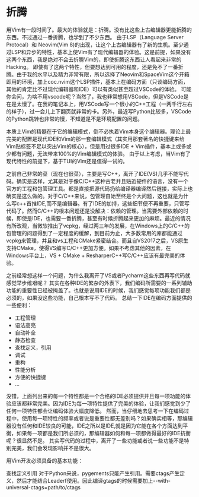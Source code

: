 # 折腾

用Vim有一段时间了。最大的体验就是：折腾。没有比这些上古编辑器更能折腾的东西。不过通过一番折腾，也学到了不少东西。
由于LSP（Language Server Protocal）和 Neovim(Vim 8)的出现，让这个上古编辑器有了新的生机。至少通过LSP和异步的特性，基本上使Vim有了现代编辑器的体验。这是前提，如果没有这两个东西，我是绝对不会去折腾Vim的，即使折腾这东西让人看起来非常的Hacking。
即使有了这两个特性，但要想达到可用的程度，还是免不了一番折腾。由于我的水平以及精力非常有限，所以选择了Neovim和SpaceVim这个开箱即用的环境，加上coc.nvim这个LSP插件，基本上在编码方面（只谈编码方面，其他的肯定比不过现代编辑器和IDE）可以有类似甚至超过VSCode的体验。
可能你会问，为啥不用vscode呢？当然了，我也非常想用VSCode，但是VSCode是在是太慢了。在我的笔记本上，用VSCode写一个很小的C++工程（一两千行左右的样子），过一会儿上下翻页就非常的卡。另外，最近写Python比较多，VSCode的Python跳转也非常的慢，不知道是不是环境配置的问题。

本质上Vim的精髓在于它的编辑模式，倒不必执着Vim本身这个编辑器。理论上最完美的配置是现代IDE和Vim的那一套编辑模式（其实用那套著名的快捷键来给Vim贴标签不足以突出Vim的核心），但是用过很多IDE + Vim插件，基本上或多或少都有问题，无法带来100%的Vim编辑模式的体验。
由于以上考虑，当Vim有了现代特性的前提下，基于TUI的Vim还是值得一试的。

之前自己非常的菜（现在也很菜），主要是写C++，离开了IDE(VS)几乎不能写代码。确实是这样，尤其是对于像C/C++这种古老并且贴近硬件的语言，没有一个官方的工程和包管理工具。都是直接把源代码扔给编译器编译然后链接，实际上也确实是这么做的。对于C/C++来说，包管理自始至终是个大问题，这也就是为什么写c++首推IDE,而不是编辑器。有了IDE的加持，这些细节便不再重要，只管写代码了。然而C/C++的根本问题还是没解决：依赖的管理。当需要外部依赖的时候，即使是IDE，也需要一番折腾，甚至有时候折腾起来更加的麻烦。最近的情况有所改观，当微软推出了vcpkg，经过两三年的发展，在Windows上的C/C++的包管理的问题得到了一定程度的缓解，到目前为止，大多数常用的库都能通过vcpkg来管理，并且和vs工程和CMake紧密结合。而且自VS2017之后，VS原生支持CMake，使得VS编写C/C++更加方便。如果不考虑其他的因素，在Windows平台上，VS + CMake + ResharperC++写C/C++应该有最完美的体验。

之前经常想这样一个问题，为什么我离开了VS或者Pycharm这些东西再写代码就感觉举步维艰呢？ 其实在各种IDE的繁杂的外表下，我们编码所需要的一系列辅助功能的重要性已经被掩盖了。也就是说用IDE的时候，我们感觉每项功能我们都是必须的，如果没这些功能，自己根本写不了代码。
总结一下IDE在编码方面提供的一些便利：

- 工程管理
- 语法高亮
- 自动补全
- 静态检查
- 查找定义，引用
- 调试
- 重构
- 性能分析
- 方便的快捷键
- ... 

没错，上面列出来的每一个特性都是一个合格的IDE必须提供并且每一项功能的体验应该都非常完美。因为IDE为每一项特性提供了完美的体验，让我们感觉到少了任何一项特性都会让编码体验大幅度降低。
然而，当仔细地去思考一下在编码过程中，使用每一项特性的频率或者说是重要性都无差别吗？如果确实相等，那编辑器没有任何和IDE较良的可能，IDE之所以是IDE,就是因为它能在各个方面达到平衡，如果每一项都是我们所必须的，那编辑器如何和每一项都做得最好的IDE抗衡呢？很显然不是。
其实写代码的过程中，离开了一些功能或者说一些功能不是特别完美，我们会发现影响并不是很大。



用Vim开发必须具备的基本功能：

查找定义引用
对于Python来说，pygements只能产生引用。需要ctags产生定义，然后才能结合Leaderf使用。因此编译gtags的时候需要加上--with-universal-ctags=path/to/ctags




